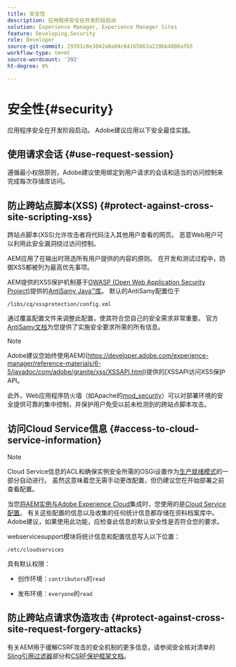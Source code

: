 ```yaml
---
title: 安全性
description: 应用程序安全在开发阶段启动
solution: Experience Manager, Experience Manager Sites
feature: Developing,Security
role: Developer
source-git-commit: 29391c8e3042a8a04c64165663a228bb4886afb5
workflow-type: tm+mt
source-wordcount: '392'
ht-degree: 0%

---
```


# 安全性{#security}

应用程序安全在开发阶段启动。 Adobe建议应用以下安全最佳实践。

## 使用请求会话 {#use-request-session}

遵循最小权限原则，Adobe建议使用绑定到用户请求的会话和适当的访问控制来完成每次存储库访问。

## 防止跨站点脚本(XSS) {#protect-against-cross-site-scripting-xss}

跨站点脚本(XSS)允许攻击者将代码注入其他用户查看的网页。 恶意Web用户可以利用此安全漏洞绕过访问控制。

AEM应用了在输出时筛选所有用户提供的内容的原则。 在开发和测试过程中，防御XSS都被列为最高优先事项。

AEM提供的XSS保护机制基于[OWASP (Open Web Application Security Project)](https://owasp.org/)提供的[AntiSamy Java™库](https://wiki.owasp.org/index.php/Category:OWASP_AntiSamy_Project)。 默认的AntiSamy配置位于

`/libs/cq/xssprotection/config.xml`

通过覆盖配置文件来调整此配置，使其符合您自己的安全需求非常重要。 官方[AntiSamy文档](https://wiki.owasp.org/index.php/Category:OWASP_AntiSamy_Project)为您提供了实施安全要求所需的所有信息。

>[!NOTE]
>
>Adobe建议您始终使用AEM](https://developer.adobe.com/experience-manager/reference-materials/6-5/javadoc/com/adobe/granite/xss/XSSAPI.html)提供的[XSSAPI访问XSS保护API。

此外，Web应用程序防火墙（如Apache的[mod_security](https://www.modsecurity.org)）可以对部署环境的安全提供可靠的集中控制，并保护用户免受以前未检测到的跨站点脚本攻击。

## 访问Cloud Service信息 {#access-to-cloud-service-information}

>[!NOTE]
>
>Cloud Service信息的ACL和确保实例安全所需的OSGi设置作为[生产就绪模式](/help/sites-administering/production-ready.md)的一部分自动进行。 虽然这意味着您无需手动更改配置，但仍建议您在开始部署之前查看配置。

当您[将AEM实例与Adobe Experience Cloud](/help/sites-administering/marketing-cloud.md)集成时，您使用的是[Cloud Service配置](/help/sites-developing/extending-cloud-config.md)。 有关这些配置的信息以及收集的任何统计信息都存储在资料档案库中。 Adobe建议，如果使用此功能，应检查此信息的默认安全性是否符合您的要求。

webservicesupport模块将统计信息和配置信息写入以下位置：

`/etc/cloudservices`

具有默认权限：

* 创作环境：`contributors`的`read`

* 发布环境：`everyone`的`read`

## 防止跨站点请求伪造攻击 {#protect-against-cross-site-request-forgery-attacks}

有关AEM用于缓解CSRF攻击的安全机制的更多信息，请参阅安全核对清单的[Sling引用过滤器](/help/sites-administering/security-checklist.md#protect-against-cross-site-request-forgery)部分和[CSRF保护框架文档](/help/sites-developing/csrf-protection.md)。
